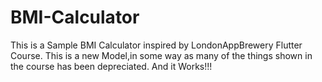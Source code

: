 # BMI-Calculator
This is a Sample BMI Calculator inspired by LondonAppBrewery Flutter Course. This is a new Model,in some way as many of the things shown in the course has been depreciated. And it Works!!!
